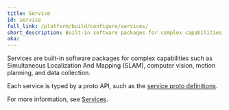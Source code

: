 ```yaml
---
title: Service
id: service
full_link: /platform/build/configure/services/
short_description: Built-in software packages for complex capabilities such as SLAM, Computer Vision, Motion Planning, and Data Collection.
aka:
---
```


Services are built-in software packages for complex capabilities such as Simultaneous Localization And Mapping (SLAM), computer vision, motion planning, and data collection.

Each service is typed by a proto API, such as the [service proto definitions](https://github.com/viamrobotics/api/tree/main/proto/viam/service).

For more information, see [Services](/platform/build/configure/services/).
